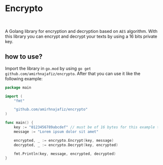 # Encrypto

![]()
![]()

A Golang library for encryption and decryption based on ```AES``` algorithm.
With this library you can encrypt and decrypt your texts by using a 16 bits private key.

## how to use?

Import the library in ```go.mod``` by using ```go get github.com/amirhnajafiz/encrypto```.
After that you can use it like the following example:

```go
package main

import (
	"fmt"

	"github.com/amirhnajafiz/encrypto"
)

func main() {
	key := "0123456789abcdef" // must be of 16 bytes for this example to work
	message := "Lorem ipsum dolor sit amet"

	encrypted, _ := encrypto.Encrypt(key, message)
	decrypted, _ := encrypto.Decrypt(key, encrypted)

	fmt.Println(key, message, encrypted, decrypted)
}
```
